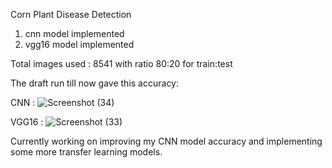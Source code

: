  Corn Plant Disease Detection

1. cnn model implemented
2. vgg16 model implemented

Total images used : 8541 with ratio 80:20 for train:test


The draft run till now gave this accuracy:

CNN : 
![Screenshot (34)](https://user-images.githubusercontent.com/65917038/121392951-79fa5800-c96d-11eb-901c-974c0e166df0.png)



VGG16 :
![Screenshot (33)](https://user-images.githubusercontent.com/65917038/121393022-8d0d2800-c96d-11eb-8548-f1488c3782ed.png)


Currently working on improving my CNN model accuracy and implementing some more transfer learning models.
